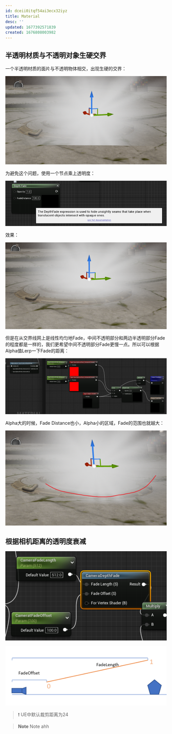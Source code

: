 ```yaml
---
id: dceii0itqf54ai3ecx32iyz
title: Material
desc: ''
updated: 1677392571839
created: 1676808003982
---
```


## 半透明材质与不透明对象生硬交界

一个半透明材质的面片与不透明物体相交，出现生硬的交界：

![HardIntersect](HardIntersect.png)

为避免这个问题，使用一个节点乘上透明度：

![DepthFade](DepthFade.png)

效果：

![Result](Result.png)

但是在从交界线网上是线性均匀地Fade，中间不透明部分和两边半透明部分Fade的程度都是一样的，我们更希望中间不透明部分Fade更慢一点。所以可以根据Alpha值Lerp一下Fade的距离：

![LerpByAlpha](LerpByAlpha.png)

Alpha大的时候，Fade Distance也小，Alpha小的区域，Fade的范围也就越大：

![FadeDistanceLerped](FadeDistanceLerped.png)

## 根据相机距离的透明度衰减

![CameraDepthFade](CameraDepthFade.png)

![](CameraDepthFade_Graph.png)

> :heavy_exclamation_mark:  UE中默认裁剪距离为24  


> **Note**
> Note ahh
